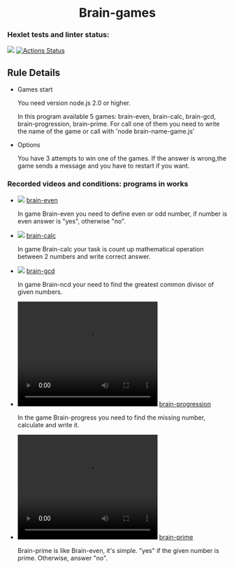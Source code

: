 <h1 style='text-align: center;'> Brain-games</h1>


### Hexlet tests and linter status:
<a href="https://codeclimate.com/github/Aleksandr-Gurianov/frontend-project-44/maintainability"><img src="https://api.codeclimate.com/v1/badges/899d28396fdd91ae8a98/maintainability" /></a>
[![Actions Status](https://github.com/Aleksandr-Gurianov/frontend-project-44/workflows/hexlet-check/badge.svg)](https://github.com/Aleksandr-Gurianov/frontend-project-44/actions)


<h2>Rule Details</h2>
<ul>
<li>Games start</a>
<p>You need version node.js 2.0 or higher.</p>
<p>In this program available 5 games: brain-even, brain-calc, brain-gcd, brain-progression, brain-prime. For call one of them you need to write the name of the game or call with 'node brain-name-game.js' </p>
</li>
<li>Options</a>
<p>You have 3 attempts to win one of the games. If the answer is wrong,the game sends a message and you have to restart if you want. </p>

</li>
</ul>


<h3> Recorded videos and conditions: programs in works</h3>

<ul>
<li>
<a href="https://asciinema.org/a/kiJWDHY2gPcPvPftXZFJFbf27" target="_blank"><img src="https://asciinema.org/a/kiJWDHY2gPcPvPftXZFJFbf27.svg" /></a>
<a href="https://asciinema.org/a/kiJWDHY2gPcPvPftXZFJFbf27">brain-even</a>
<p>In game Brain-even you need to define even or odd number, if number is even answer is "yes", otherwise "no".</p></li>
<li>
<a href="https://asciinema.org/a/GNzGxWanBkJkDJ0Qd2uK2xbUi" target="_blank"><img src="https://asciinema.org/a/GNzGxWanBkJkDJ0Qd2uK2xbUi.svg" /></a>
<a href="https://asciinema.org/a/GNzGxWanBkJkDJ0Qd2uK2xbUi">brain-calc</a><p>In game Brain-calc your task is count up mathematical operation between 2 numbers and write correct answer.</p></li>
<li>
<a href="https://asciinema.org/a/GXRCnXIhHQKvQVW9XZciXV17b" target="_blank"><img src="https://asciinema.org/a/GXRCnXIhHQKvQVW9XZciXV17b.svg" /></a>
<a href="https://asciinema.org/a/GXRCnXIhHQKvQVW9XZciXV17b">brain-gcd</a><p>In game Brain-ncd your need to find the greatest common divisor of given numbers.</p></li>
<li>
<video width="320" height="240" controls>
  <source src="https://asciinema.org/a/9BjEceBXCsiJVNd8GM2UvbbCc" type="video/mp4">
</video>
<a href="https://asciinema.org/a/9BjEceBXCsiJVNd8GM2UvbbCc">brain-progression</a><p>In the game Brain-progress you need to find the missing number, calculate and write it.</p></li>
<li>
<video width="320" height="240" controls>
  <source src="https://asciinema.org/a/j2Js2dIzb0gKuBA9hc7Xv7J8v" type="video/mp4">
</video>
<a href="https://asciinema.org/a/j2Js2dIzb0gKuBA9hc7Xv7J8v">brain-prime</a><p>Brain-prime is like Brain-even, it's simple. "yes" if the given number is prime. Otherwise, answer "no".</p></li>
</ul>
